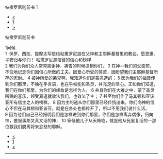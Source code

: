 ﻿





 帖撒罗尼迦前书 1




* [<](bible/COL04.md)
* [1](bible/1TH.md)
* [>](bible/1TH02.md)



帖撒罗尼迦前书 
 
1问候  
1  保罗、西拉、提摩太写信给帖撒罗尼迦在父神和主耶稣基督里的教会。愿恩惠、平安归与你们！ 帖撒罗尼迦信徒的信心和榜样  
2 我们为你们众人常常感谢神，祷告的时候提到你们， 
3 在神—我们的父面前，不住地记念你们因信心所做的工夫，因爱心所受的劳苦，因盼望我们主耶稣基督所存的忍耐。 
4 被神所爱的弟兄啊，我知道你们是蒙拣选的； 
5 因为我们的福音传到你们那里，不独在乎言语，也在乎权能和圣灵，并充足的信心。正如你们知道，我们在你们那里，为你们的缘故是怎样为人。 
6 并且你们在大难之中，蒙了圣灵所赐的喜乐，领受真道就效法我们，也效法了主； 
7 甚至你们作了马其顿和亚该亚所有信主之人的榜样。 
8 因为主的道从你们那里已经传扬出来。你们向神的信心不但在马其顿和亚该亚，就是在各处也都传开了，所以不用我们说什么话。 
9 因为他们自己已经报明我们是怎样进到你们那里，你们是怎样离弃偶像，归向神，要服事那又真又活的神， 
10 等候他儿子从天降临，就是他从死里复活的—那位救我们脱离将来忿怒的耶稣。 
* [<](bible/COL04.md)
* [1](bible/1TH.md)
* [>](bible/1TH02.md)





---









